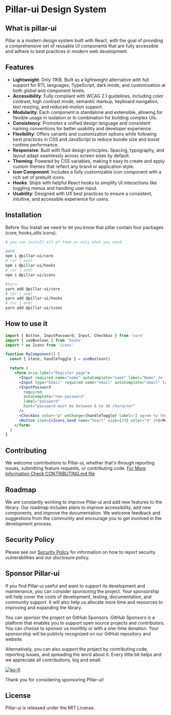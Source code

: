 # Pillar-ui Design System

## What is pillar-ui

Pillar is a modern design system built with React, with the goal of providing a comprehensive set of reusable UI components that are fully accessible and adhere to best practices in modern web development.

## Features

- **Lightweight**: Only 11KB. Built as a lightweight alternative with full support for RTL languages, TypeScript, dark mode, and customization at both global and component levels.
- **Accessibility**: Fully compliant with WCAG 2.1 guidelines, including color contrast, high contrast mode, semantic markup, keyboard navigation, text resizing, and reduced-motion support.
- **Modularity**: Each component is standalone and extensible, allowing for flexible usage in isolation or in combination for building complex UIs.
- **Consistency**: Promotes a unified design language and consistent naming conventions for better usability and developer experience.
- **Flexibility**: Offers variants and customization options while following best practices in CSS and JavaScript to reduce bundle size and boost runtime performance.
- **Responsive**: Built with fluid design principles. Spacing, typography, and layout adapt seamlessly across screen sizes by default.
- **Theming**: Powered by CSS variables, making it easy to create and apply custom themes that reflect any brand or application style.
- **Icon Component**: Includes a fully customizable icon component with a rich set of prebuilt icons.
- **Hooks**: Ships with helpful React hooks to simplify UI interactions like toggling menus and handling user input.
- **Usability**: Designed with UX best practices to ensure a consistent, intuitive, and accessible experience for users.

## Installation

Before You Install we need to let you know that pillar contain four packages (core, hooks,utils icons).

```bash
# you can install all of them or only what you need

#NPM
npm i @pillar-ui/core
# (or | and)
npm i @pillar-ui/hooks
# (or | and)
npm i @pillar-ui/icons

#Yarn
yarn add @pillar-ui/core
# (or | and)
yarn add @pillar-ui/hooks
# (or | and)
yarn add @pillar-ui/icons
```

## How to use it

```jsx
import { Button, InputPassword, Input, Checkbox } from 'core'
import { useBoolean } from 'hooks'
import * as Icons from 'icons'

function MyComponent() {
  const { state, handleToggle } = useBoolean()

  return (
    <form aria-label="Register page">
      <Input required name="name" autoComplete="name" label="Name" />
      <Input type="Email" required name="email" autoComplete="email" label="Email" />
      <InputPassword
        required
        autoComplete="new-password"
        label="password"
        hint="password must be between 6 to 30 character"
      />
      <Checkbox color="p" onChange={handleToggle} label="I agree to the terms and conditions" />
      <Button icon={<Icons.Send name="heart" size={24} color="d" />}>Register</Button>
    </form>
  )
}
```

## Contributing

We welcome contributions to Pillar-ui, whether that's through reporting issues, submitting feature requests, or contributing code. [For More Information Check CONTRIBUTING.md file](https://github.com/HamzaAmar/pillar-ui/blob/main/CONTRIBUTING.md)

## Roadmap

We are constantly working to improve Pillar-ui and add new features to the library. Our roadmap includes plans to improve accessibility, add new components, and improve the documentation. We welcome feedback and suggestions from the community and encourage you to get involved in the development process.

## Security Policy

Please see our [Security Policy](https://github.com/HamzaAmar/pillar-ui/blob/main/SECURITY.md) for information on how to report security vulnerabilities and our disclosure policy.

## Sponsor Pillar-ui

If you find Pillar-ui useful and want to support its development and maintenance, you can consider sponsoring the project. Your sponsorship will help cover the costs of development, testing, documentation, and community support. It will also help us allocate more time and resources to improving and expanding the library.

You can sponsor the project on GitHub Sponsors. GitHub Sponsors is a platform that enables you to support open source projects and contributors. You can choose to sponsor us monthly or with a one-time donation. Your sponsorship will be publicly recognized on our GitHub repository and website.

Alternatively, you can also support the project by contributing code, reporting issues, and spreading the word about it. Every little bit helps and we appreciate all contributions, big and small.

[![ko-fi](https://ko-fi.com/img/githubbutton_sm.svg)](https://ko-fi.com/Y8Y210RGNC)

Thank you for considering sponsoring Pillar-ui!

## License

Pillar-ui is released under the MIT License.

